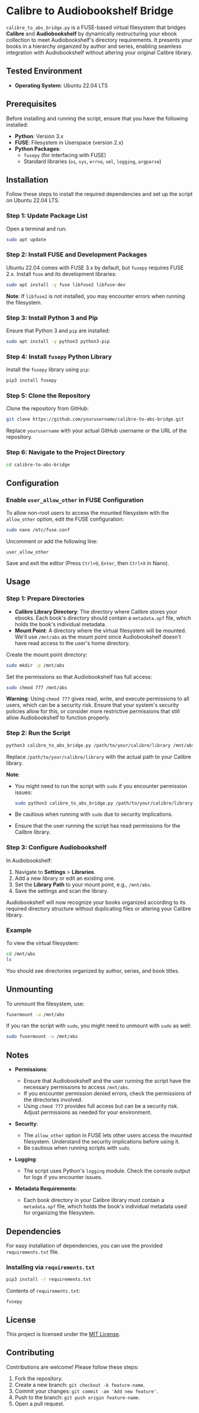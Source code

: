 # Calibre to Audiobookshelf Bridge

`calibre_to_abs_bridge.py` is a FUSE-based virtual filesystem that bridges **Calibre** and **Audiobookshelf** by dynamically restructuring your ebook collection to meet Audiobookshelf's directory requirements. It presents your books in a hierarchy organized by author and series, enabling seamless integration with Audiobookshelf without altering your original Calibre library.

## Tested Environment

- **Operating System**: Ubuntu 22.04 LTS

## Prerequisites

Before installing and running the script, ensure that you have the following installed:

- **Python**: Version 3.x
- **FUSE**: Filesystem in Userspace (version 2.x)
- **Python Packages**:
  - `fusepy` (for interfacing with FUSE)
  - Standard libraries (`os`, `sys`, `errno`, `xml`, `logging`, `argparse`)

## Installation

Follow these steps to install the required dependencies and set up the script on Ubuntu 22.04 LTS.

### Step 1: Update Package List

Open a terminal and run:

```bash
sudo apt update
```

### Step 2: Install FUSE and Development Packages

Ubuntu 22.04 comes with FUSE 3.x by default, but `fusepy` requires FUSE 2.x. Install `fuse` and its development libraries:

```bash
sudo apt install -y fuse libfuse2 libfuse-dev
```

**Note**: If `libfuse2` is not installed, you may encounter errors when running the filesystem.

### Step 3: Install Python 3 and Pip

Ensure that Python 3 and `pip` are installed:

```bash
sudo apt install -y python3 python3-pip
```

### Step 4: Install `fusepy` Python Library

Install the `fusepy` library using `pip`:

```bash
pip3 install fusepy
```

### Step 5: Clone the Repository

Clone the repository from GitHub:

```bash
git clone https://github.com/yourusername/calibre-to-abs-bridge.git
```

Replace `yourusername` with your actual GitHub username or the URL of the repository.

### Step 6: Navigate to the Project Directory

```bash
cd calibre-to-abs-bridge
```

## Configuration

### Enable `user_allow_other` in FUSE Configuration

To allow non-root users to access the mounted filesystem with the `allow_other` option, edit the FUSE configuration:

```bash
sudo nano /etc/fuse.conf
```

Uncomment or add the following line:

```
user_allow_other
```

Save and exit the editor (Press `Ctrl+O`, `Enter`, then `Ctrl+X` in Nano).

## Usage

### Step 1: Prepare Directories

- **Calibre Library Directory**: The directory where Calibre stores your ebooks. Each book's directory should contain a `metadata.opf` file, which holds the book's individual metadata.
- **Mount Point**: A directory where the virtual filesystem will be mounted. We'll use `/mnt/abs` as the mount point since Audiobookshelf doesn't have read access to the user's home directory.

Create the mount point directory:

```bash
sudo mkdir -p /mnt/abs
```

Set the permissions so that Audiobookshelf has full access:

```bash
sudo chmod 777 /mnt/abs
```

**Warning**: Using `chmod 777` gives read, write, and execute permissions to all users, which can be a security risk. Ensure that your system's security policies allow for this, or consider more restrictive permissions that still allow Audiobookshelf to function properly.

### Step 2: Run the Script

```bash
python3 calibre_to_abs_bridge.py /path/to/your/calibre/library /mnt/abs
```

Replace `/path/to/your/calibre/library` with the actual path to your Calibre library.

**Note**:

- You might need to run the script with `sudo` if you encounter permission issues:

  ```bash
  sudo python3 calibre_to_abs_bridge.py /path/to/your/calibre/library /mnt/abs
  ```

- Be cautious when running with `sudo` due to security implications.
- Ensure that the user running the script has read permissions for the Calibre library.

### Step 3: Configure Audiobookshelf

In Audiobookshelf:

1. Navigate to **Settings** > **Libraries**.
2. Add a new library or edit an existing one.
3. Set the **Library Path** to your mount point, e.g., `/mnt/abs`.
4. Save the settings and scan the library.

Audiobookshelf will now recognize your books organized according to its required directory structure without duplicating files or altering your Calibre library.

### Example

To view the virtual filesystem:

```bash
cd /mnt/abs
ls
```

You should see directories organized by author, series, and book titles.

## Unmounting

To unmount the filesystem, use:

```bash
fusermount -u /mnt/abs
```

If you ran the script with `sudo`, you might need to unmount with `sudo` as well:

```bash
sudo fusermount -u /mnt/abs
```

## Notes

- **Permissions**:

  - Ensure that Audiobookshelf and the user running the script have the necessary permissions to access `/mnt/abs`.
  - If you encounter permission denied errors, check the permissions of the directories involved.
  - Using `chmod 777` provides full access but can be a security risk. Adjust permissions as needed for your environment.

- **Security**:

  - The `allow_other` option in FUSE lets other users access the mounted filesystem. Understand the security implications before using it.
  - Be cautious when running scripts with `sudo`.

- **Logging**:

  - The script uses Python's `logging` module. Check the console output for logs if you encounter issues.

- **Metadata Requirements**:

  - Each book directory in your Calibre library must contain a `metadata.opf` file, which holds the book's individual metadata used for organizing the filesystem.

## Dependencies

For easy installation of dependencies, you can use the provided `requirements.txt` file.

### Installing via `requirements.txt`

```bash
pip3 install -r requirements.txt
```

Contents of `requirements.txt`:

```
fusepy
```

## License

This project is licensed under the [MIT License](LICENSE).

## Contributing

Contributions are welcome! Please follow these steps:

1. Fork the repository.
2. Create a new branch: `git checkout -b feature-name`.
3. Commit your changes: `git commit -am 'Add new feature'`.
4. Push to the branch: `git push origin feature-name`.
5. Open a pull request.
